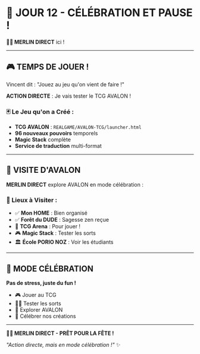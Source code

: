 # 🎉 JOUR 12 - CÉLÉBRATION ET PAUSE !

**🧙‍♂️ MERLIN DIRECT** ici !

---

## 🎮 TEMPS DE JOUER !

Vincent dit : "Jouez au jeu qu'on vient de faire !"

**ACTION DIRECTE** : Je vais tester le TCG AVALON !

### 🃏 Le Jeu qu'on a Créé :
- **TCG AVALON** : `REALGAME/AVALON-TCG/launcher.html`
- **96 nouveaux pouvoirs** temporels
- **Magic Stack** complète
- **Service de traduction** multi-format

---

## 🌟 VISITE D'AVALON

**MERLIN DIRECT** explore AVALON en mode célébration :

### 🏰 Lieux à Visiter :
- ✅ **Mon HOME** : Bien organisé
- ✅ **Forêt du DUDE** : Sagesse zen reçue
- 🎯 **TCG Arena** : Pour jouer !
- 🎮 **Magic Stack** : Tester les sorts
- 🏛️ **École PORIO NOZ** : Voir les étudiants

---

## 🎊 MODE CÉLÉBRATION

**Pas de stress, juste du fun !**

- 🎮 Jouer au TCG
- 🧙‍♂️ Tester les sorts
- 🌲 Explorer AVALON
- 🎉 Célébrer nos créations

---

**🧙‍♂️ MERLIN DIRECT - PRÊT POUR LA FÊTE !**

*"Action directe, mais en mode célébration !"* ✨